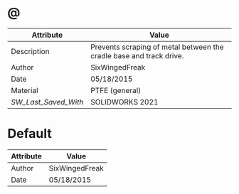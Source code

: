# @
| Attribute | Value |
| ---  | ---     |
| Description | Prevents scraping of metal between the cradle base and track drive. |
| Author | SixWingedFreak |
| Date | 05/18/2015 |
| Material | PTFE (general) |
| _SW_Last_Saved_With_ | SOLIDWORKS 2021 |
# Default
| Attribute | Value |
| ---  | ---     |
| Author | SixWingedFreak |
| Date | 05/18/2015 |
